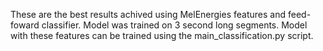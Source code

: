 These are the best results achived using MelEnergies features and feed-foward classifier. Model was trained on 3 second long segments.
Model with these features can be trained using the main_classification.py script.   
